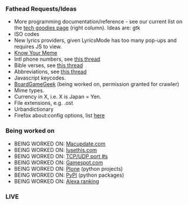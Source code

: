 ### Fathead Requests/Ideas

 * More programming documentation/reference - see our current list on the [tech goodies page](http://duckduckgo.com/tech.html) (right column). Ideas are: gtk
 * ISO codes 
 * New lyrics providers, given LyricsMode has too many pop-ups and requires JS to view.
 * [Know Your Meme](http://knowyourmeme.com)
 * Intl phone numbers, see [this thread](https://duck.co/topic/other-0-click-infos)
 * Bible verses, see [this thread](https://duck.co/topic/other-0-click-infos)
 * Abbreviations, see [this thread](https://duck.co/topic/suggestion-0-click-info-for-abbreviation)
 * Javascript keycodes.
 * [BoardGameGeek](http://boardgamegeek.com/) (being worked on, permission granted for crawler)
 * Mime types.
 * Currency in X, i.e. X is Japan = Yen.
 * File extensions, e.g. .ost
 * Urbandictionary
 * Firefox about:config options, list [here](http://kb.mozillazine.org/About:config_entries)

### Being worked on

 * BEING WORKED ON: [Macupdate.com](http://macupdate.com)
 * BEING WORKED ON: [Iusethis.com](http://iusethis.com)
 * BEING WORKED ON: [TCP/UDP port #s](https://secure.wikimedia.org/wikipedia/en/wiki/List_of_TCP_and_UDP_port_numbers)
 * BEING WORKED ON: [Gamespot.com](http://gamespot.com)
 * BEING WORKED ON: [Plone](http://plone.org/) (python projects)
 * BEING WORKED ON: [PyPI](http://pypi.python.org/pypi) (python packages)
 * BEING WORKED ON: [Alexa ranking](http://www.alexa.com/topsites)

### LIVE